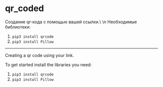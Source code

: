 # qr_coded

Создание qr-кода с помощью вашей ссылки.\\ \n
Необходимые библиотеки:

1. `pip3 install qrcode`
2. `pip3 install Pillow`


---

Creating a qr code using your link.

To get started install the libraries you need:
1. `pip3 install qrcode`
2. `pip3 install Pillow`
